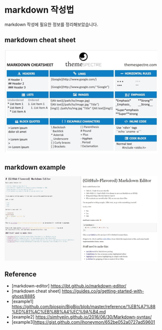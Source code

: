 # markdown 작성법

markdown 작성에 필요한 정보를 정리해보았습니다.
 
## markdown cheat sheet
![markdown_cheat_sheet](images/markdown_cheat_sheet.JPG)

## markdown example
![markdown_example](images/markdown_example.JPG)

## Reference
* [markdown-editor] https://jbt.github.io/markdown-editor/
* [markdown cheat sheet] https://guides.co/g/getting-started-with-ghost/8885
* [example1] https://github.com/biospin/BigBio/blob/master/reference/%EB%A7%88%ED%81%AC%EB%8B%A4%EC%9A%B4.md
* [example2] https://simhyejin.github.io/2016/06/30/Markdown-syntax/
* [example3]https://gist.github.com/ihoneymon/652be052a0727ad59601
